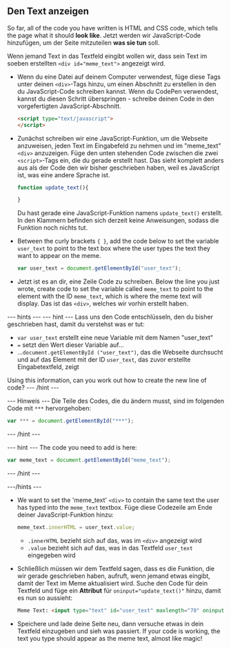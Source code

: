 ## Den Text anzeigen

So far, all of the code you have written is HTML and CSS code, which tells the page what it should **look like**. Jetzt werden wir JavaScript-Code hinzufügen, um der Seite mitzuteilen **was sie tun** soll.

Wenn jemand Text in das Textfeld eingibt wollen wir, dass sein Text im soeben erstellten `<div id="meme_text">` angezeigt wird.

- Wenn du eine Datei auf deinem Computer verwendest, füge diese Tags unter deinen `<div>`-Tags hinzu, um einen Abschnitt zu erstellen in den du JavaScript-Code schreiben kannst. Wenn du CodePen verwendest, kannst du diesen Schritt überspringen - schreibe deinen Code in den vorgefertigten JavaScript-Abschnitt.

  ```html
  <script type="text/javascript">
  </script>
  ```

- Zunächst schreiben wir eine JavaScript-Funktion, um die Webseite anzuweisen, jeden Text im Eingabefeld zu nehmen und im "meme_text" `<div>` anzuzeigen. Füge den unten stehenden Code zwischen die zwei `<script>`-Tags ein, die du gerade erstellt hast. Das sieht komplett anders aus als der Code den wir bisher geschrieben haben, weil es JavaScript ist, was eine andere Sprache ist.

  ```JavaScript
  function update_text(){

  }
  ```

  Du hast gerade eine JavaScript-Funktion namens `update_text()` erstellt. In den Klammern befinden sich derzeit keine Anweisungen, sodass die Funktion noch nichts tut.

- Between the curly brackets `{ }`, add the code below to set the variable `user_text` to point to the text box where the user types the text they want to appear on the meme.

  ```JavaScript
  var user_text = document.getElementById("user_text");
  ```

- Jetzt ist es an dir, eine Zeile Code zu schreiben. Below the line you just wrote, create code to set the variable called `meme_text` to point to the element with the ID `meme_text`, which is where the meme text will display. Das ist das `<div>`, welches wir vorhin erstellt haben.

--- hints --- --- hint --- Lass uns den Code entschlüsseln, den du bisher geschrieben hast, damit du verstehst was er tut:

* `var user_text` erstellt eine neue Variable mit dem Namen "user_text"
* `=` setzt den Wert dieser Variable auf...
* ...`document.getElementById ("user_text")`, das die Webseite durchsucht und auf das Element mit der ID `user_text`, das zuvor erstellte Eingabetextfeld, zeigt

Using this information, can you work out how to create the new line of code? --- /hint ---

--- Hinweis --- Die Teile des Codes, die du ändern musst, sind im folgenden Code mit `***` hervorgehoben:
```JavaScript
var *** = document.getElementById("***");
```
--- /hint ---

--- hint --- The code you need to add is here:

```JavaScript
var meme_text = document.getElementById("meme_text");
```
--- /hint ---

---/hints ---


- We want to set the 'meme_text' `<div>` to contain the same text the user has typed into the `meme_text` textbox. Füge diese Codezeile am Ende deiner JavaScript-Funktion hinzu:

  ``` JavaScript
  meme_text.innerHTML = user_text.value;
  ```

  * `.innerHTML` bezieht sich auf das, was im `<div>` angezeigt wird
  * `.value` bezieht sich auf das, was in das Textfeld `user_text` eingegeben wird

- Schließlich müssen wir dem Textfeld sagen, dass es die Funktion, die wir gerade geschrieben haben, aufruft, wenn jemand etwas eingibt, damit der Text im Meme aktualisiert wird. Suche den Code für dein Textfeld und füge ein **Attribut** für `oninput="update_text()"` hinzu, damit es nun so aussieht:

  ```html
  Meme Text: <input type="text" id="user_text" maxlength="70" oninput="update_text()"><p>
  ```

 - Speichere und lade deine Seite neu, dann versuche etwas in dein Textfeld einzugeben und sieh was passiert. If your code is working, the text you type should appear as the meme text, almost like magic!
